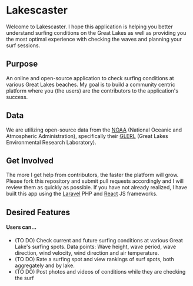 # Lakescaster

Welcome to Lakescaster. I hope this application is helping you better understand surfing conditions on the Great Lakes as well as providing you the most optimal experience with checking the waves and planning your surf sessions.

## Purpose

An online and open-source application to check surfing conditions at various Great Lakes beaches. My goal is to build a community centric platform where you (the users) are the contributors to the application's success.

## Data

We are utilizing open-source data from the [NOAA](http://www.noaa.gov/) (National Oceanic and Atmospheric Administration), specifically their [GLERL](https://www.glerl.noaa.gov/) (Great Lakes Environmental Research Laboratory).

## Get Involved

The more I get help from contributors, the faster the platform will grow. Please fork this repository and submit pull requests accordingly and I will review them as quickly as possible. If you have not already realized, I have built this app using the [Laravel](https://laravel.com) PHP and [React](https://reactjs.org) JS frameworks. 

## Desired Features
#### Users can...
- (TO DO) Check current and future surfing conditions at various Great Lake's surfing spots. Data points: Wave height, wave period, wave direction, wind velocity, wind direction and air temperature.
- (TO DO) Rate a surfing spot and view rankings of surf spots, both aggregately and by lake. 
- (TO DO) Post photos and videos of conditions while they are checking the surf

   
